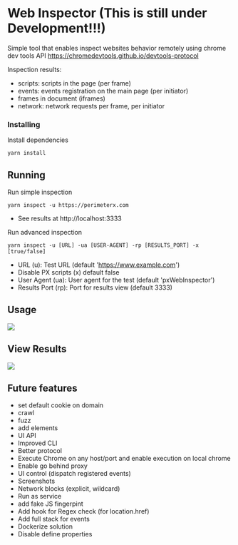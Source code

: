 # Web Inspector (This is still under Development!!!)

Simple tool that enables inspect websites behavior remotely using chrome dev tools API
https://chromedevtools.github.io/devtools-protocol

Inspection results:

- scripts: scripts in the page (per frame)
- events: events registration on the main page (per initiator) 
- frames in document (iframes)
- network: network requests per frame, per initiator
    
### Installing

Install dependencies
````
yarn install
````

## Running
Run simple inspection

````
yarn inspect -u https://perimeterx.com

````

- See results at http://localhost:3333

Run advanced inspection

````  
yarn inspect -u [URL] -ua [USER-AGENT] -rp [RESULTS_PORT] -x [true/false]

````

- URL (u): Test URL (default 'https://www.example.com')
- Disable PX scripts (x)  default false
- User Agent (ua): User agent for the test (default 'pxWebInspector')
- Results Port (rp): Port for results view (default 3333)


## Usage 

![](../../../IdeaProjects/pxWebInspector/assets/installPX.gif)

## View Results

![](../../../IdeaProjects/pxWebInspector/assets/localhost.gif)


## Future features
- set default cookie on domain
- crawl
- fuzz
- add elements
- UI API
- Improved CLI
- Better protocol
- Execute Chrome on any host/port and enable execution on local chrome 
- Enable go behind proxy
- UI control (dispatch registered events)
- Screenshots  
- Network blocks (explicit, wildcard)
- Run as service
- add fake JS fingerpint
- Add hook for Regex check (for location.href)
- Add full stack for events
- Dockerize solution
- Disable define properties
